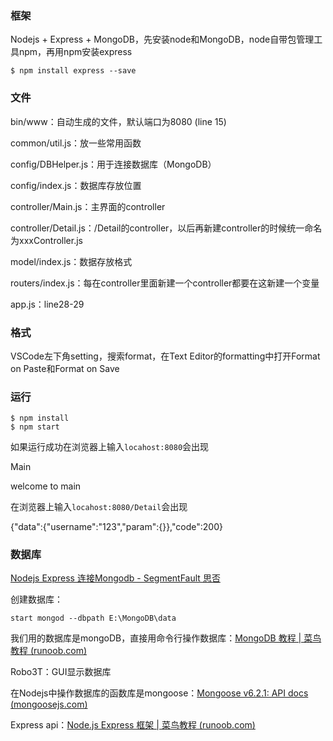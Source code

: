 ### 框架

Nodejs + Express + MongoDB，先安装node和MongoDB，node自带包管理工具npm，再用npm安装express

```shell
$ npm install express --save
```

### 文件

bin/www：自动生成的文件，默认端口为8080 (line 15)

common/util.js：放一些常用函数

config/DBHelper.js：用于连接数据库（MongoDB）

config/index.js：数据库存放位置

controller/Main.js：主界面的controller

controller/Detail.js：/Detail的controller，以后再新建controller的时候统一命名为xxxController.js

model/index.js：数据存放格式

routers/index.js：每在controller里面新建一个controller都要在这新建一个变量

app.js：line28-29

### 格式

VSCode左下角setting，搜索format，在Text Editor的formatting中打开Format on Paste和Format on Save

### 运行

```shell
$ npm install
$ npm start
```

如果运行成功在浏览器上输入`locahost:8080`会出现

Main

welcome to main

在浏览器上输入`locahost:8080/Detail`会出现

{"data":{"username":"123","param":{}},"code":200}

### 数据库

[Nodejs Express 连接Mongodb - SegmentFault 思否](https://segmentfault.com/a/1190000008387379)

创建数据库：

```shell
start mongod --dbpath E:\MongoDB\data  
```

我们用的数据库是mongoDB，直接用命令行操作数据库：[MongoDB 教程 | 菜鸟教程 (runoob.com)](https://www.runoob.com/mongodb/mongodb-tutorial.html)

Robo3T：GUI显示数据库

在Nodejs中操作数据库的函数库是mongoose：[Mongoose v6.2.1: API docs (mongoosejs.com)](https://mongoosejs.com/docs/api.html)

Express api：[Node.js Express 框架 | 菜鸟教程 (runoob.com)](https://www.runoob.com/nodejs/nodejs-express-framework.html)